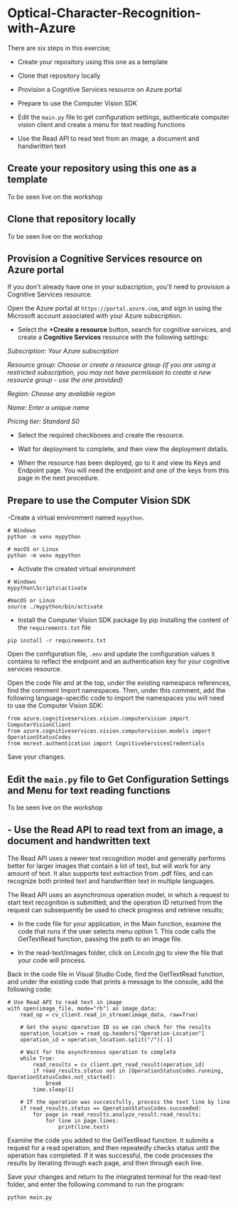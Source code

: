 # Optical-Character-Recognition-with-Azure

There are six steps in this exercise;

- Create your repository using this one as a template

- Clone that repository locally

- Provision a Cognitive Services resource on Azure portal

- Prepare to use the Computer Vision SDK

- Edit the `main.py` file to get configuration settings, authenticate computer vision client and create a menu for text reading functions

- Use the Read API to read text from an image, a document and handwritten text

## Create your repository using this one as a template

To be seen live on the workshop

## Clone that repository locally

To be seen live on the workshop

## Provision a Cognitive Services resource on Azure portal

If you don't already have one in your subscription, you'll need to provision a Cognitive Services resource.

Open the Azure portal at `https://portal.azure.com`, and sign in using the Microsoft account associated with your Azure subscription.

- Select the **+Create a resource** button, search for cognitive services, and create a **Cognitive Services** resource with the following settings:

*Subscription: Your Azure subscription*

*Resource group: Choose or create a resource group (if you are using a restricted subscription, you may not have permission to create a new resource group - use the one provided)*

*Region: Choose any available region*

*Name: Enter a unique name*

*Pricing tier: Standard S0*

- Select the required checkboxes and create the resource.

- Wait for deployment to complete, and then view the deployment details.

- When the resource has been deployed, go to it and view its Keys and Endpoint page. You will need the endpoint and one of the keys from this page in the next procedure.


## Prepare to use the Computer Vision SDK

-Create a virtual environment named `mypython`.

```
# Windows
python -m venv mypython

# macOS or Linux
python -m venv mypython
```

- Activate the created virtual environment
```
# Windows
mypython\Scripts\activate

#macOS or Linux
source ./mypython/bin/activate
```

- Install the Computer Vision SDK package by pip installing the content of the `requirements.txt` file

```
pip install -r requirements.txt 
```

Open the configuration file, `.env` and update the configuration values it contains to reflect the endpoint and an authentication key for your cognitive services resource. 

Open the code file and at the top, under the existing namespace references, find the comment Import namespaces. Then, under this comment, add the following language-specific code to import the namespaces you will need to use the Computer Vision SDK:

```
from azure.cognitiveservices.vision.computervision import ComputerVisionClient
from azure.cognitiveservices.vision.computervision.models import OperationStatusCodes
from msrest.authentication import CognitiveServicesCredentials
```


Save your changes.

## Edit the `main.py` file to Get Configuration Settings and Menu for text reading functions

To be seen live on the workshop

## - Use the Read API to read text from an image, a document and handwritten text

The Read API uses a newer text recognition model and generally performs better for larger images that contain a lot of text, but will work for any amount of text. It also supports text extraction from .pdf files, and can recognize both printed text and handwritten text in multiple languages.

The Read API uses an asynchronous operation model, in which a request to start text recognition is submitted; and the operation ID returned from the request can subsequently be used to check progress and retrieve results;

- In the code file for your application, in the Main function, examine the code that runs if the user selects menu option 1. This code calls the GetTextRead function, passing the path to an image file.

- In the read-text/images folder, click on Lincoln.jpg to view the file that your code will process.

Back in the code file in Visual Studio Code, find the GetTextRead function, and under the existing code that prints a message to the console, add the following code:

```
# Use Read API to read text in image
with open(image_file, mode="rb") as image_data:
    read_op = cv_client.read_in_stream(image_data, raw=True)

    # Get the async operation ID so we can check for the results
    operation_location = read_op.headers["Operation-Location"]
    operation_id = operation_location.split("/")[-1]

    # Wait for the asynchronous operation to complete
    while True:
        read_results = cv_client.get_read_result(operation_id)
        if read_results.status not in [OperationStatusCodes.running, OperationStatusCodes.not_started]:
            break
        time.sleep(1)

    # If the operation was successfully, process the text line by line
    if read_results.status == OperationStatusCodes.succeeded:
        for page in read_results.analyze_result.read_results:
            for line in page.lines:
                print(line.text)
```

Examine the code you added to the GetTextRead function. It submits a request for a read operation, and then repeatedly checks status until the operation has completed. If it was successful, the code processes the results by iterating through each page, and then through each line.

Save your changes and return to the integrated terminal for the read-text folder, and enter the following command to run the program:


```
python main.py
```
